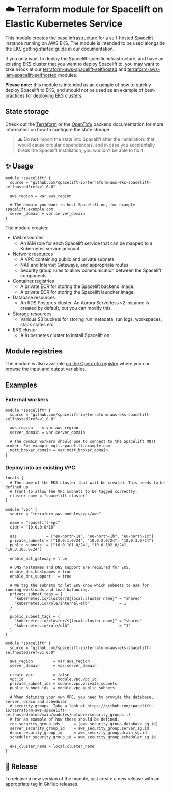 # ☁️ Terraform module for Spacelift on Elastic Kubernetes Service

This module creates the base infrastructure for a self-hosted Spacelift instance running on AWS EKS. The module is intended to be used alongside the EKS getting started guide in our documentation.

If you only want to deploy the Spacelift-specific infrastructure, and have an existing EKS cluster that you want to deploy Spacelift to, you may want to take a look at our [terraform-aws-spacelift-selfhosted](https://github.com/spacelift-io/terraform-aws-spacelift-selfhosted) and [terraform-aws-iam-spacelift-selfhosted](https://github.com/spacelift-io/terraform-aws-iam-spacelift-selfhosted) modules.

**Please note:** this module is intended as an example of how to quickly deploy Spacelift to EKS, and should not be used as an example of best-practices for deploying EKS clusters.

## State storage

Check out the [Terraform](https://developer.hashicorp.com/terraform/language/backend) or the [OpenTofu](https://opentofu.org/docs/language/settings/backends/configuration/) backend documentation for more information on how to configure the state storage.

> ⚠️ Do **not** import the state into Spacelift after the installation: that would cause circular dependencies, and in case you accidentally break the Spacelift installation, you wouldn't be able to fix it.

## ✨ Usage

```hcl
module "spacelift" {
  source = "github.com/spacelift-io/terraform-aws-eks-spacelift-selfhosted?ref=v1.0.0"

  aws_region = var.aws_region

  # The domain you want to host Spacelift on, for example spacelift.example.com.
  server_domain = var.server_domain
}
```

The module creates:

- IAM resources
  - An IAM role for each Spacelift service that can be mapped to a Kubernetes service account.
- Network resources
  - A VPC containing public and private subnets.
  - NAT and Internet Gateways, and appropriate routes.
  - Security group rules to allow communication between the Spacelift components.
- Container registries
  - A private ECR for storing the Spacelift backend image.
  - A private ECR for storing the Spacelift launcher image.
- Database resources
  - An RDS Postgres cluster. An Aurora Serverless v2 instance is created by default, but you can modify this.
- Storage resources
  - Various S3 buckets for storing run metadata, run logs, workspaces, stack states etc.
- EKS cluster
  - A Kubernetes cluster to install Spacelift on.

## Module registries

The module is also available [on the OpenTofu registry](https://search.opentofu.org/module/spacelift-io/eks-spacelift-selfhosted/aws/latest) where you can browse the input and output variables.

## Examples

### External workers

```hcl
module "spacelift" {
  source = "github.com/spacelift-io/terraform-aws-eks-spacelift-selfhosted?ref=v1.0.0"

  aws_region    = var.aws_region
  server_domain = var.server_domain

  # The domain workers should use to connect to the Spacelift MQTT broker. For example mqtt.spacelift.example.com.
  mqtt_broker_domain = var.mqtt_broker_domain
}
```

### Deploy into an existing VPC

```hcl
locals {
  # The name of the EKS cluster that will be created. This needs to be defined up
  # front to allow the VPC subnets to be tagged correctly.
  cluster_name = "spacelift-cluster"
}

module "vpc" {
  source = "terraform-aws-modules/vpc/aws"

  name = "spacelift-vpc"
  cidr = "10.0.0.0/16"

  azs             = ["eu-north-1a", "eu-north-1b", "eu-north-1c"]
  private_subnets = ["10.0.1.0/24", "10.0.2.0/24", "10.0.3.0/24"]
  public_subnets  = ["10.0.101.0/24", "10.0.102.0/24", "10.0.103.0/24"]

  enable_nat_gateway = true

  # DNS hostnames and DNS support are required for EKS.
  enable_dns_hostnames = true
  enable_dns_support   = true

  # We tag the subnets to let EKS know which subnets to use for running workloads and load balancing.
  private_subnet_tags = {
    "kubernetes.io/cluster/${local.cluster_name}" = "shared"
    "kubernetes.io/role/internal-elb"             = 1
  }

  public_subnet_tags = {
    "kubernetes.io/cluster/${local.cluster_name}" = "shared"
    "kubernetes.io/role/elb"                      = "1"
  }
}

module "spacelift" {
  source = "github.com/spacelift-io/terraform-aws-eks-spacelift-selfhosted?ref=v1.0.0"

  aws_region         = var.aws_region
  server_domain      = var.server_domain

  create_vpc         = false
  vpc_id             = module.vpc.vpc_id
  private_subnet_ids = module.vpc.private_subnets
  public_subnet_ids  = module.vpc.public_subnets

  # When defining your own VPC, you need to provide the database, server, drain and scheduler
  # security groups. Take a look at https://github.com/spacelift-io/terraform-aws-spacelift-selfhosted/blob/main/modules/network/security_groups.tf
  # for an example of how these should be defined.
  rds_security_group_ids      = [aws_security_group.database_sg.id]
  server_security_group_id    = aws_security_group.server_sg.id
  drain_security_group_id     = aws_security_group.drain_sg.id
  scheduler_security_group_id = aws_security_group.scheduler_sg.id

  eks_cluster_name = local.cluster_name
}
```

## 🚀 Release

To release a new version of the module, just create a new release with an appropriate tag in GitHub releases.
